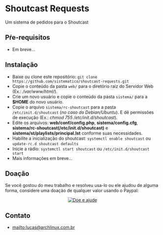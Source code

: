 # Shoutcast Requests
Um sistema de pedidos para o Shoutcast

## Pŕe-requisitos
* Em breve...

## Instalação
* Baixe ou clone este repositório: `git clone https://github.com/sistematico/shoutcast-requests.git`
* Copie o conteúdo da pasta `web/` para o diretório raíz do Servidor Web (Ex.: */var/www/html/*).
* Crie um novo usuário e copie o conteúdo da pasta `sistema/` para a **$HOME** do novo usuário.
* Copie o arquivo `sistema/rc-shoutcast` para a pasta `/etc/init.d/shoutcast` (*no caso do Debian/Ubuntu*). E dê permissões de execução (Ex.: *chmod 755 /etc/init.d/shoutcast*).
* Edite os arquivos: **web/conf/config.php**, **sistema/config.cfg**, **sistema/rc-shoutcast(/etc/init.d/shoutcast)** e **sistema/st/playlists/principal.lst** conforme suas necessidades.
* Habilite a inicialização do shoutcast: `systemctl enable shoutcast` ou `update-rc.d shoutcast defaults`
* Inicie a rádio: `systemctl start shoutcast` ou `/etc/init.d/shoutcast start`
* Mais informações em breve...

## Doação
Se você gostou do meu trabalho e resolveu usa-lo ou ele ajudou de alguma forma, considere uma doação de qualquer valor usando o Paypal:  
<div style="text-align:center">
<a href='https://www.paypal.com/cgi-bin/webscr?cmd=_s-xclick&hosted_button_id=QCHXHH4NDDAVE' target='_blank'>
<img src='https://sistematico.github.io/img/doacao.png' alt='Doe e ajude' />
</a>
</div>


## Contato
* <mailto:lucas@archlinux.com.br>
